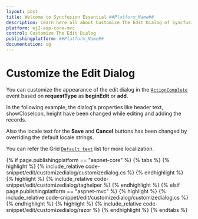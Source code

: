 ```yaml
---
layout: post
title: Welcome to Syncfusion Essential ##Platform_Name##
description: Learn here all about Customize The Edit Dialog of Syncfusion Essential ##Platform_Name## widgets based on HTML5 and jQuery.
platform: ej2-asp-core-mvc
control: Customize The Edit Dialog
publishingplatform: ##Platform_Name##
documentation: ug
---
```



# Customize the Edit Dialog

You can customize the appearance of the edit dialog in the [`ActionComplete`](https://help.syncfusion.com/cr/aspnetcore-js2/Syncfusion.EJ2.Grids.GridBuilder-1.html#Syncfusion_EJ2_Grids_GridBuilder_1_ActionComplete_System_String_) event based on **requestType** as **beginEdit** or **add**.

In the following example, the dialog's properties like header text, showCloseIcon, height have been changed while editing and adding the records.

Also the locale text for the **Save** and **Cancel** buttons has been changed by overriding the default locale strings.

You can refer the Grid [`Default text`](../global-local/) list for more localization.

{% if page.publishingplatform == "aspnet-core" %}
{% tabs %}
{% highlight %}
{% include_relative code-snippet/edit/customizedialog/customizedialog.cs %}
{% endhighlight %}
{% highlight %}
{% include_relative code-snippet/edit/customizedialog/taghelper %}
{% endhighlight %}
{% elsif page.publishingplatform == "aspnet-mvc" %}
{% highlight %} {% include_relative code-snippet/edit/customizedialog/customizedialog.cs %}
{% endhighlight %}
{% highlight %}
{% include_relative code-snippet/edit/customizedialog/razor %}
{% endhighlight %}
{% endtabs %}


